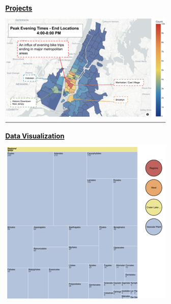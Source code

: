 
## [Projects](project_page.md)

<img src="images/citibike.png?raw=true"/>

---
## [Data Visualization](viz_page.md)

<img src="images/tree-diagram.png?raw=true"/>
